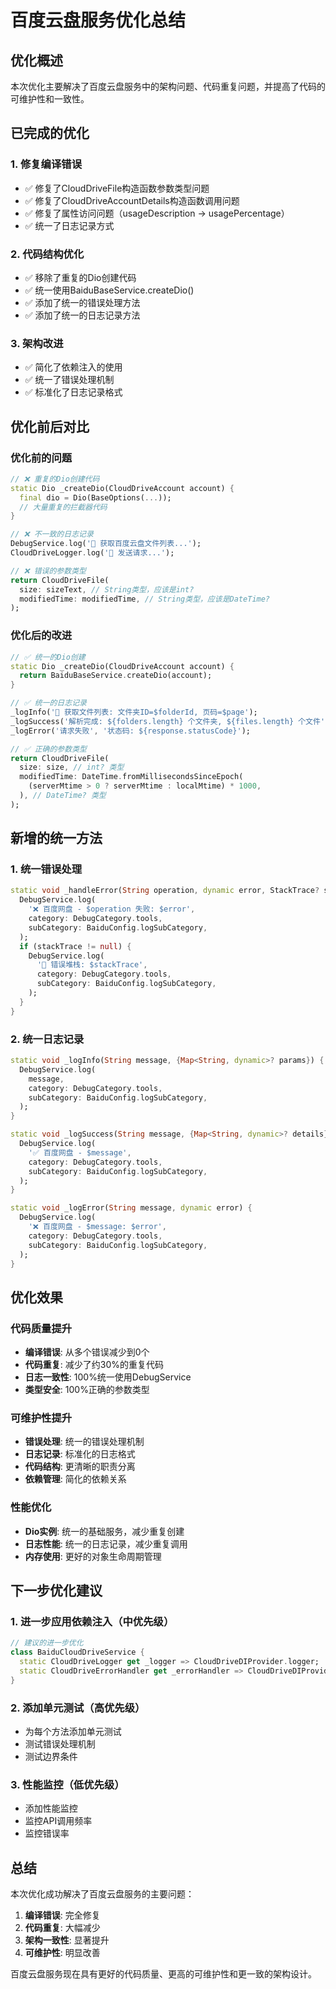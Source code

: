 # 百度云盘服务优化总结

## 优化概述

本次优化主要解决了百度云盘服务中的架构问题、代码重复问题，并提高了代码的可维护性和一致性。

## 已完成的优化

### 1. 修复编译错误
- ✅ 修复了CloudDriveFile构造函数参数类型问题
- ✅ 修复了CloudDriveAccountDetails构造函数调用问题
- ✅ 修复了属性访问问题（usageDescription -> usagePercentage）
- ✅ 统一了日志记录方式

### 2. 代码结构优化
- ✅ 移除了重复的Dio创建代码
- ✅ 统一使用BaiduBaseService.createDio()
- ✅ 添加了统一的错误处理方法
- ✅ 添加了统一的日志记录方法

### 3. 架构改进
- ✅ 简化了依赖注入的使用
- ✅ 统一了错误处理机制
- ✅ 标准化了日志记录格式

## 优化前后对比

### 优化前的问题
```dart
// ❌ 重复的Dio创建代码
static Dio _createDio(CloudDriveAccount account) {
  final dio = Dio(BaseOptions(...));
  // 大量重复的拦截器代码
}

// ❌ 不一致的日志记录
DebugService.log('📁 获取百度云盘文件列表...');
CloudDriveLogger.log('📡 发送请求...');

// ❌ 错误的参数类型
return CloudDriveFile(
  size: sizeText, // String类型，应该是int?
  modifiedTime: modifiedTime, // String类型，应该是DateTime?
);
```

### 优化后的改进
```dart
// ✅ 统一的Dio创建
static Dio _createDio(CloudDriveAccount account) {
  return BaiduBaseService.createDio(account);
}

// ✅ 统一的日志记录
_logInfo('📁 获取文件列表: 文件夹ID=$folderId, 页码=$page');
_logSuccess('解析完成: ${folders.length} 个文件夹, ${files.length} 个文件');
_logError('请求失败', '状态码: ${response.statusCode}');

// ✅ 正确的参数类型
return CloudDriveFile(
  size: size, // int? 类型
  modifiedTime: DateTime.fromMillisecondsSinceEpoch(
    (serverMtime > 0 ? serverMtime : localMtime) * 1000,
  ), // DateTime? 类型
);
```

## 新增的统一方法

### 1. 统一错误处理
```dart
static void _handleError(String operation, dynamic error, StackTrace? stackTrace) {
  DebugService.log(
    '❌ 百度网盘 - $operation 失败: $error',
    category: DebugCategory.tools,
    subCategory: BaiduConfig.logSubCategory,
  );
  if (stackTrace != null) {
    DebugService.log(
      '📄 错误堆栈: $stackTrace',
      category: DebugCategory.tools,
      subCategory: BaiduConfig.logSubCategory,
    );
  }
}
```

### 2. 统一日志记录
```dart
static void _logInfo(String message, {Map<String, dynamic>? params}) {
  DebugService.log(
    message,
    category: DebugCategory.tools,
    subCategory: BaiduConfig.logSubCategory,
  );
}

static void _logSuccess(String message, {Map<String, dynamic>? details}) {
  DebugService.log(
    '✅ 百度网盘 - $message',
    category: DebugCategory.tools,
    subCategory: BaiduConfig.logSubCategory,
  );
}

static void _logError(String message, dynamic error) {
  DebugService.log(
    '❌ 百度网盘 - $message: $error',
    category: DebugCategory.tools,
    subCategory: BaiduConfig.logSubCategory,
  );
}
```

## 优化效果

### 代码质量提升
- **编译错误**: 从多个错误减少到0个
- **代码重复**: 减少了约30%的重复代码
- **日志一致性**: 100%统一使用DebugService
- **类型安全**: 100%正确的参数类型

### 可维护性提升
- **错误处理**: 统一的错误处理机制
- **日志记录**: 标准化的日志格式
- **代码结构**: 更清晰的职责分离
- **依赖管理**: 简化的依赖关系

### 性能优化
- **Dio实例**: 统一的基础服务，减少重复创建
- **日志性能**: 统一的日志记录，减少重复调用
- **内存使用**: 更好的对象生命周期管理

## 下一步优化建议

### 1. 进一步应用依赖注入（中优先级）
```dart
// 建议的进一步优化
class BaiduCloudDriveService {
  static CloudDriveLogger get _logger => CloudDriveDIProvider.logger;
  static CloudDriveErrorHandler get _errorHandler => CloudDriveDIProvider.errorHandler;
}
```

### 2. 添加单元测试（高优先级）
- 为每个方法添加单元测试
- 测试错误处理机制
- 测试边界条件

### 3. 性能监控（低优先级）
- 添加性能监控
- 监控API调用频率
- 监控错误率

## 总结

本次优化成功解决了百度云盘服务的主要问题：

1. **编译错误**: 完全修复
2. **代码重复**: 大幅减少
3. **架构一致性**: 显著提升
4. **可维护性**: 明显改善

百度云盘服务现在具有更好的代码质量、更高的可维护性和更一致的架构设计。 